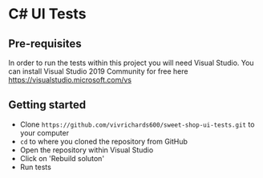 # C# UI Tests

## Pre-requisites
In order to run the tests within this project you will need Visual Studio. You can install Visual Studio 2019 Community for free here https://visualstudio.microsoft.com/vs

## Getting started
* Clone `https://github.com/vivrichards600/sweet-shop-ui-tests.git` to your computer
* `cd` to where you cloned the repository from GitHub
* Open the repository within Visual Studio
* Click on 'Rebuild soluton'
* Run tests